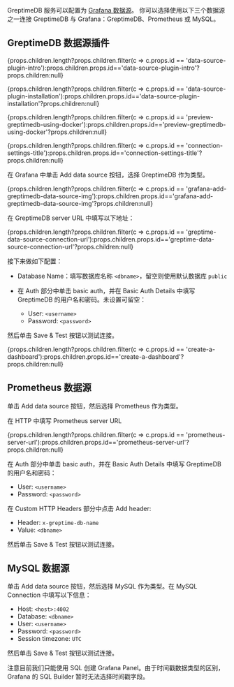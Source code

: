 
GreptimeDB 服务可以配置为 [Grafana 数据源](https://grafana.com/docs/grafana/latest/datasources/add-a-data-source/)。
你可以选择使用以下三个数据源之一连接 GreptimeDB 与 Grafana：GreptimeDB、Prometheus 或 MySQL。

## GreptimeDB 数据源插件

{props.children.length?props.children.filter(c => c.props.id == 'data-source-plugin-intro'):props.children.props.id=='data-source-plugin-intro'?props.children:null}

{props.children.length?props.children.filter(c => c.props.id == 'data-source-plugin-installation'):props.children.props.id=='data-source-plugin-installation'?props.children:null}

{props.children.length?props.children.filter(c => c.props.id == 'preview-greptimedb-using-docker'):props.children.props.id=='preview-greptimedb-using-docker'?props.children:null}

{props.children.length?props.children.filter(c => c.props.id == 'connection-settings-title'):props.children.props.id=='connection-settings-title'?props.children:null}

在 Grafana 中单击 Add data source 按钮，选择 GreptimeDB 作为类型。

{props.children.length?props.children.filter(c => c.props.id == 'grafana-add-greptimedb-data-source-img'):props.children.props.id=='grafana-add-greptimedb-data-source-img'?props.children:null}

在 GreptimeDB server URL 中填写以下地址：

{props.children.length?props.children.filter(c => c.props.id == 'greptime-data-source-connection-url'):props.children.props.id=='greptime-data-source-connection-url'?props.children:null}

接下来做如下配置：

- Database Name：填写数据库名称 `<dbname>`，留空则使用默认数据库 `public`
- 在 Auth 部分中单击 basic auth，并在 Basic Auth Details 中填写 GreptimeDB 的用户名和密码。未设置可留空：

  - User: `<username>`
  - Password: `<password>`

然后单击 Save & Test 按钮以测试连接。

{props.children.length?props.children.filter(c => c.props.id == 'create-a-dashboard'):props.children.props.id=='create-a-dashboard'?props.children:null}

## Prometheus 数据源

单击 Add data source 按钮，然后选择 Prometheus 作为类型。

在 HTTP 中填写 Prometheus server URL

{props.children.length?props.children.filter(c => c.props.id == 'prometheus-server-url'):props.children.props.id=='prometheus-server-url'?props.children:null}

在 Auth 部分中单击 basic auth，并在 Basic Auth Details 中填写 GreptimeDB 的用户名和密码：

- User: `<username>`
- Password: `<password>`

在 Custom HTTP Headers 部分中点击 Add header:

- Header: `x-greptime-db-name`
- Value: `<dbname>`

然后单击 Save & Test 按钮以测试连接。

## MySQL 数据源

单击 Add data source 按钮，然后选择 MySQL 作为类型。在 MySQL Connection 中填写以下信息：

- Host: `<host>:4002`
- Database: `<dbname>`
- User: `<username>`
- Password: `<password>`
- Session timezone: `UTC`

然后单击 Save & Test 按钮以测试连接。

注意目前我们只能使用 SQL 创建 Grafana Panel。由于时间戳数据类型的区别，Grafana
的 SQL Builder 暂时无法选择时间戳字段。
